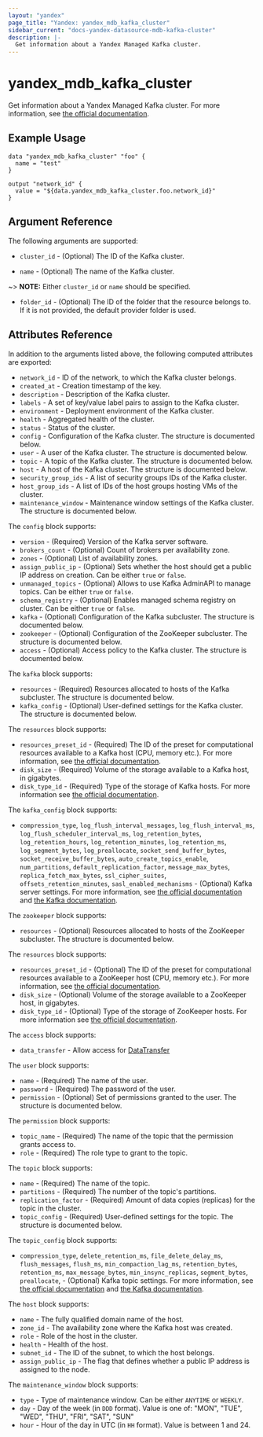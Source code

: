 ```yaml
---
layout: "yandex"
page_title: "Yandex: yandex_mdb_kafka_cluster"
sidebar_current: "docs-yandex-datasource-mdb-kafka-cluster"
description: |-
  Get information about a Yandex Managed Kafka cluster.
---
```


# yandex\_mdb\_kafka\_cluster

Get information about a Yandex Managed Kafka cluster. For more information, see
[the official documentation](https://cloud.yandex.com/docs/managed-kafka/concepts).

## Example Usage

```hcl
data "yandex_mdb_kafka_cluster" "foo" {
  name = "test"
}

output "network_id" {
  value = "${data.yandex_mdb_kafka_cluster.foo.network_id}"
}
```

## Argument Reference

The following arguments are supported:

* `cluster_id` - (Optional) The ID of the Kafka cluster.

* `name` - (Optional) The name of the Kafka cluster.

~> **NOTE:** Either `cluster_id` or `name` should be specified.

* `folder_id` - (Optional) The ID of the folder that the resource belongs to. If it is not provided, the default provider folder is used.

## Attributes Reference

In addition to the arguments listed above, the following computed attributes are
exported:

* `network_id` - ID of the network, to which the Kafka cluster belongs.
* `created_at` - Creation timestamp of the key.
* `description` - Description of the Kafka cluster.
* `labels` - A set of key/value label pairs to assign to the Kafka cluster.
* `environment` - Deployment environment of the Kafka cluster.
* `health` - Aggregated health of the cluster.
* `status` - Status of the cluster.
* `config` - Configuration of the Kafka cluster. The structure is documented below.
* `user` - A user of the Kafka cluster. The structure is documented below.
* `topic` - A topic of the Kafka cluster. The structure is documented below.
* `host` - A host of the Kafka cluster. The structure is documented below.
* `security_group_ids` - A list of security groups IDs of the Kafka cluster.
* `host_group_ids` - A list of IDs of the host groups hosting VMs of the cluster.
* `maintenance_window` - Maintenance window settings of the Kafka cluster. The structure is documented below.

The `config` block supports:

* `version` - (Required) Version of the Kafka server software.
* `brokers_count` - (Optional) Count of brokers per availability zone.
* `zones` - (Optional) List of availability zones.
* `assign_public_ip` - (Optional) Sets whether the host should get a public IP address on creation. Can be either `true` or `false`.
* `unmanaged_topics` - (Optional) Allows to use Kafka AdminAPI to manage topics. Can be either `true` or `false`.
* `schema_registry` - (Optional) Enables managed schema registry on cluster. Can be either `true` or `false`.
* `kafka` - (Optional) Configuration of the Kafka subcluster. The structure is documented below.
* `zookeeper` - (Optional) Configuration of the ZooKeeper subcluster. The structure is documented below.
* `access` - (Optional) Access policy to the Kafka cluster. The structure is documented below.

The `kafka` block supports:

* `resources` - (Required) Resources allocated to hosts of the Kafka subcluster. The structure is documented below.
* `kafka_config` - (Optional) User-defined settings for the Kafka cluster. The structure is documented below.

The `resources` block supports:

* `resources_preset_id` - (Required) The ID of the preset for computational resources available to a Kafka host (CPU, memory etc.). 
  For more information, see [the official documentation](https://cloud.yandex.com/docs/managed-kafka/concepts).
* `disk_size` - (Required) Volume of the storage available to a Kafka host, in gigabytes.
* `disk_type_id` - (Required) Type of the storage of Kafka hosts.
  For more information see [the official documentation](https://cloud.yandex.com/docs/managed-kafka/concepts/storage).

The `kafka_config` block supports:

* `compression_type`, `log_flush_interval_messages`, `log_flush_interval_ms`, `log_flush_scheduler_interval_ms`, `log_retention_bytes`, `log_retention_hours`,
  `log_retention_minutes`, `log_retention_ms`, `log_segment_bytes`, `log_preallocate`, `socket_send_buffer_bytes`, `socket_receive_buffer_bytes`, `auto_create_topics_enable`,
  `num_partitions`, `default_replication_factor`, `message_max_bytes`, `replica_fetch_max_bytes`, `ssl_cipher_suites`, `offsets_retention_minutes`, `sasl_enabled_mechanisms` - (Optional) Kafka server settings. For more information, see
[the official documentation](https://cloud.yandex.com/docs/managed-kafka/operations/cluster-update)
and [the Kafka documentation](https://kafka.apache.org/documentation/#configuration).

The `zookeeper` block supports:

* `resources` - (Optional) Resources allocated to hosts of the ZooKeeper subcluster. The structure is documented below.

The `resources` block supports:

* `resources_preset_id` - (Optional) The ID of the preset for computational resources available to a ZooKeeper host (CPU, memory etc.). 
  For more information, see [the official documentation](https://cloud.yandex.com/docs/managed-kafka/concepts).
* `disk_size` - (Optional) Volume of the storage available to a ZooKeeper host, in gigabytes.
* `disk_type_id` - (Optional) Type of the storage of ZooKeeper hosts.
  For more information see [the official documentation](https://cloud.yandex.com/docs/managed-kafka/concepts/storage).

The `access` block supports:

* `data_transfer` - Allow access for [DataTransfer](https://cloud.yandex.com/services/data-transfer)


The `user` block supports:

* `name` - (Required) The name of the user.
* `password` - (Required) The password of the user.
* `permission` - (Optional) Set of permissions granted to the user. The structure is documented below.

The `permission` block supports:

* `topic_name` - (Required) The name of the topic that the permission grants access to.
* `role` - (Required) The role type to grant to the topic.

The `topic` block supports:

* `name` - (Required) The name of the topic.
* `partitions` - (Required) The number of the topic's partitions.
* `replication_factor` - (Required) Amount of data copies (replicas) for the topic in the cluster.
* `topic_config` - (Required) User-defined settings for the topic. The structure is documented below.

The `topic_config` block supports:

* `compression_type`, `delete_retention_ms`, `file_delete_delay_ms`, `flush_messages`, `flush_ms`, `min_compaction_lag_ms`,
`retention_bytes`, `retention_ms`, `max_message_bytes`, `min_insync_replicas`, `segment_bytes`, `preallocate`, - (Optional) Kafka topic settings. For more information, see
[the official documentation](https://cloud.yandex.com/docs/managed-kafka/operations/cluster-topics#update-topic)
and [the Kafka documentation](https://kafka.apache.org/documentation/#configuration).

The `host` block supports:

* `name` - The fully qualified domain name of the host.
* `zone_id` - The availability zone where the Kafka host was created.
* `role` - Role of the host in the cluster.
* `health` - Health of the host.
* `subnet_id` - The ID of the subnet, to which the host belongs.
* `assign_public_ip` - The flag that defines whether a public IP address is assigned to the node.

The `maintenance_window` block supports:

* `type` - Type of maintenance window. Can be either `ANYTIME` or `WEEKLY`.
* `day` - Day of the week (in `DDD` format). Value is one of: "MON", "TUE", "WED", "THU", "FRI", "SAT", "SUN"
* `hour` - Hour of the day in UTC (in `HH` format). Value is between 1 and 24.

